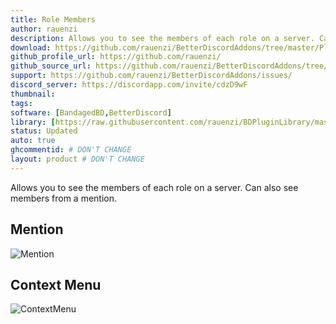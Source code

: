 ```yaml
---
title: Role Members
author: rauenzi
description: Allows you to see the members of each role on a server. Can also see members from a mention.
download: https://github.com/rauenzi/BetterDiscordAddons/tree/master/Plugins/RoleMembers
github_profile_url: https://github.com/rauenzi/
github_source_url: https://github.com/rauenzi/BetterDiscordAddons/tree/master/Plugins/RoleMembers
support: https://github.com/rauenzi/BetterDiscordAddons/issues/
discord_server: https://discordapp.com/invite/cdzD9wF
thumbnail:
tags:
software: [BandagedBD,BetterDiscord]
library: [https://raw.githubusercontent.com/rauenzi/BDPluginLibrary/master/release/0PluginLibrary.plugin.js]
status: Updated
auto: true
ghcommentid: # DON'T CHANGE
layout: product # DON'T CHANGE
---
```

Allows you to see the members of each role on a server. Can also see members from a mention.

## Mention
![Mention](https://i.zackrauen.com/NCzv1w.gif)

## Context Menu
![ContextMenu](https://i.zackrauen.com/TNVRpS.gif)